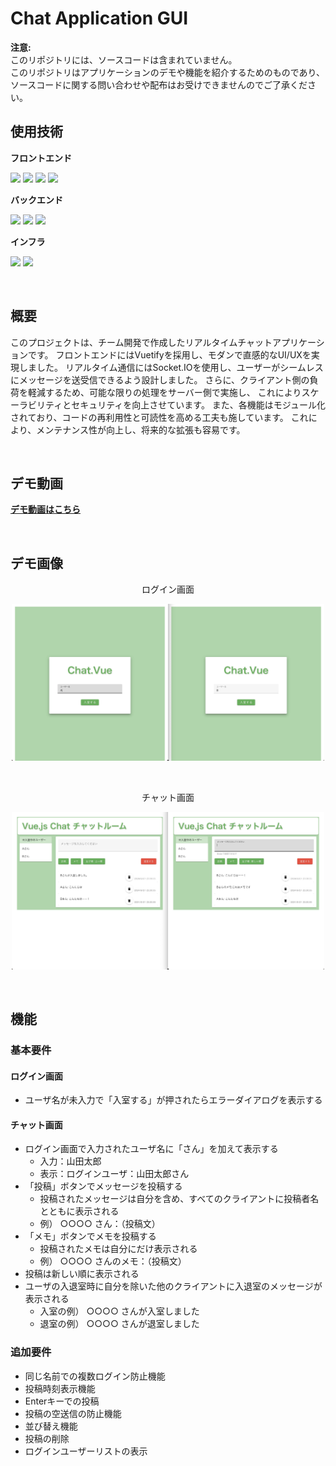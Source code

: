 # Chat Application GUI

**注意:** <br>
このリポジトリには、ソースコードは含まれていません。<br>
このリポジトリはアプリケーションのデモや機能を紹介するためのものであり、ソースコードに関する問い合わせや配布はお受けできませんのでご了承ください。

## 使用技術

**フロントエンド**
<p style="display: inline">
<img src="https://img.shields.io/badge/-HTML5-FFFFFF.svg?logo=html5&style=popout">
<img src="https://img.shields.io/badge/-CSS3-0277BD.svg?logo=css3&style=popout">
<img src="https://img.shields.io/badge/-Vue.js-2E4052.svg?logo=vue.js&style=popout">
<img src="https://img.shields.io/badge/-Vuetify-1867C0.svg?logo=vuetify&style=popout">

**バックエンド**
<p style="display: inline">
<img src="https://img.shields.io/badge/-JavaScript-212121.svg?logo=javascript&style=popout">
<img src="https://img.shields.io/badge/-Node.js-212121.svg?logo=node.js&style=popout"> 
<img src="https://img.shields.io/badge/-Socket.IO-010101.svg?logo=socket.io&style=popout">

**インフラ**
<p style="display: inline">
<img src="https://img.shields.io/badge/-Linux-212121.svg?logo=linux&style=popout">
<img src="https://img.shields.io/badge/-AWS-252F3E.svg?logo=amazon&style=popout">

&nbsp;

<!--
<img src="https://img.shields.io/badge/-Node.js-212121.svg?logo=node.js&style=popout"> 
-->

## 概要
このプロジェクトは、チーム開発で作成したリアルタイムチャットアプリケーションです。
フロントエンドにはVuetifyを採用し、モダンで直感的なUI/UXを実現しました。
リアルタイム通信にはSocket.IOを使用し、ユーザーがシームレスにメッセージを送受信できるよう設計しました。
さらに、クライアント側の負荷を軽減するため、可能な限りの処理をサーバー側で実施し、
これによりスケーラビリティとセキュリティを向上させています。
また、各機能はモジュール化されており、コードの再利用性と可読性を高める工夫も施しています。
これにより、メンテナンス性が向上し、将来的な拡張も容易です。

&nbsp;

## デモ動画

[**デモ動画はこちら**](https://github.com/rrr-1o23/chat-aplication-gui/issues/1#issue-2540406770)

&nbsp;

## デモ画像

<div style="text-align: center">
    <p>ログイン画面</p>
    <img src="./images/login_screen_demo.jpeg" width="500">
</div>

&nbsp;

<div style="text-align: center">
    <p>チャット画面</p>
    <img src="./images/chat_screen_demo.jpeg" width="500">
</div>

&nbsp;

## 機能

### 基本要件

#### ログイン画面

- ユーザ名が未入力で「入室する」が押されたらエラーダイアログを表示する

#### チャット画面

- ログイン画面で入力されたユーザ名に「さん」を加えて表示する
  - 入力：山田太郎
  - 表示：ログインユーザ：山田太郎さん
- 「投稿」ボタンでメッセージを投稿する
  - 投稿されたメッセージは自分を含め、すべてのクライアントに投稿者名とともに表示される
  - 例） ○○○○ さん：（投稿文）
- 「メモ」ボタンでメモを投稿する
  - 投稿されたメモは自分にだけ表示される
  - 例） ○○○○ さんのメモ：（投稿文）
- 投稿は新しい順に表示される
- ユーザの入退室時に自分を除いた他のクライアントに入退室のメッセージが表示される
  - 入室の例） ○○○○ さんが入室しました
  - 退室の例） ○○○○ さんが退室しました

### 追加要件

- 同じ名前での複数ログイン防止機能
- 投稿時刻表示機能
- Enterキーでの投稿
- 投稿の空送信の防止機能
- 並び替え機能
- 投稿の削除
- ログインユーザーリストの表示

​

